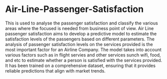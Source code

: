 # Air-Line-Passenger-Satisfaction
This is used to analyse the passenger satisfaction and classify the various areas where the focused is needed from business point of view.
Air Line passenger satisfaction aims to develop a predictive model to estimate the satisfaction levels of the passengers based on different parameters. The analysis of passenger satisfaction levels on the services provided is the most important factor for an Airline Company.
The model takes into account various factors such as in flight servies and other services sunch wifi, food, and etc  to estimate whether a person is satisfied with the services provided. It has been trained on a comprehensive dataset, ensuring that it provides reliable predictions that align with market trends.
